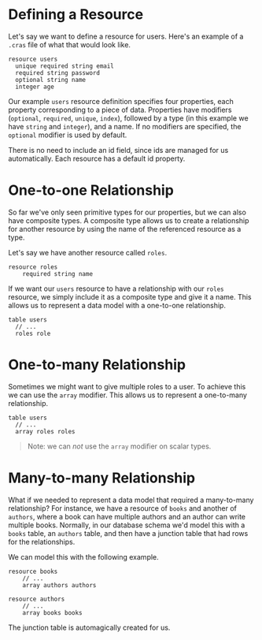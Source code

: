 # Defining a Resource

Let's say we want to define a resource for users. Here's an example of a `.cras` file of what that would look like.

	resource users
	  unique required string email
	  required string password
	  optional string name
	  integer age

Our example `users` resource definition specifies four properties, each property corresponding to a piece of data. Properties have modifiers (`optional`, `required`, `unique`, `index`), followed by a type (in this example we have `string` and `integer`), and a name. If no modifiers are specified, the `optional` modifier is used by default.

There is no need to include an id field, since ids are managed for us automatically. Each resource has a default id property.

# One-to-one Relationship

So far we've only seen primitive types for our properties, but we can also have composite types. A composite type allows us to create a relationship for another resource by using the name of the referenced resource as a type.

Let's say we have another resource called `roles`.

	resource roles
		required string name

If we want our `users` resource to have a relationship with our `roles` resource, we simply include it as a composite type and give it a name. This allows us to represent a data model with a one-to-one relationship.

	table users
	  // ...
	  roles role

# One-to-many Relationship

Sometimes we might want to give multiple roles to a user. To achieve this we can use the `array` modifier. This allows us to represent a one-to-many relationship.

	table users
	  // ...
	  array roles roles

> Note: we can *not* use the `array` modifier on scalar types.

# Many-to-many Relationship

What if we needed to represent a data model that required a many-to-many relationship? For instance, we have a resource of `books` and another of `authors`, where a book can have multiple authors and an author can write multiple books. Normally, in our database schema we'd model this with a `books` table, an `authors` table, and then have a junction table that had rows for the relationships.

We can model this with the following example.

	resource books
		// ...
		array authors authors

	resource authors
		// ...
		array books books

The junction table is automagically created for us.